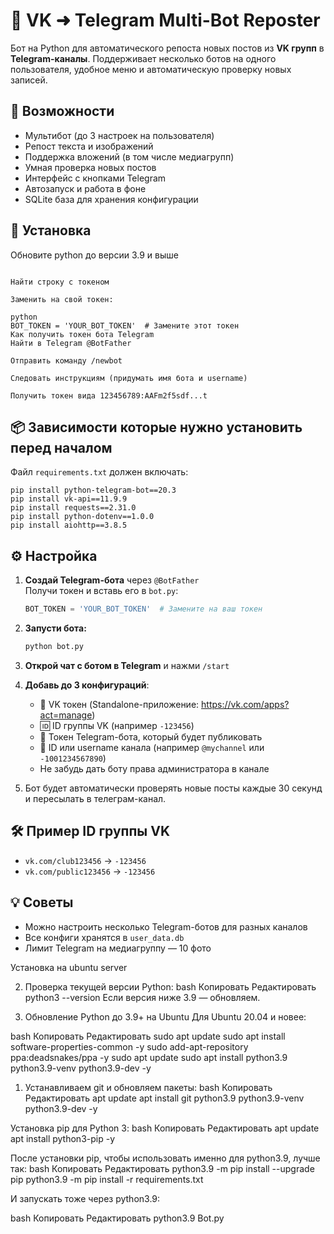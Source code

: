 # 🤖 VK ➜ Telegram Multi-Bot Reposter

Бот на Python для автоматического репоста новых постов из **VK групп** в **Telegram-каналы**. Поддерживает несколько ботов на одного пользователя, удобное меню и автоматическую проверку новых записей.

## 🚀 Возможности

- Мультибот (до 3 настроек на пользователя)
- Репост текста и изображений
- Поддержка вложений (в том числе медиагрупп)
- Умная проверка новых постов
- Интерфейс с кнопками Telegram
- Автозапуск и работа в фоне
- SQLite база для хранения конфигурации

## 🔧 Установка
Обновите python до версии 3.9 и выше

```Открыть bot.py в текстовом редакторе

Найти строку с токеном

Заменить на свой токен:

python
BOT_TOKEN = 'YOUR_BOT_TOKEN'  # Замените этот токен
Как получить токен бота Telegram
Найти в Telegram @BotFather

Отправить команду /newbot

Следовать инструкциям (придумать имя бота и username)

Получить токен вида 123456789:AAFm2f5sdf...t
```

## 📦 Зависимости которые нужно установить перед началом

Файл `requirements.txt` должен включать:
```
pip install python-telegram-bot==20.3
pip install vk-api==11.9.9
pip install requests==2.31.0
pip install python-dotenv==1.0.0
pip install aiohttp==3.8.5
```

## ⚙️ Настройка

1. **Создай Telegram-бота** через `@BotFather`  
   Получи токен и вставь его в `bot.py`:
   ```python
   BOT_TOKEN = 'YOUR_BOT_TOKEN'  # Замените на ваш токен
   ```

2. **Запусти бота:**
   ```bash
   python bot.py
   ```

3. **Открой чат с ботом в Telegram** и нажми `/start`

4. **Добавь до 3 конфигураций**:
   - 🔐 VK токен (Standalone-приложение: https://vk.com/apps?act=manage)
   - 🆔 ID группы VK (например `-123456`)
   - 🤖 Токен Telegram-бота, который будет публиковать
   - 📢 ID или username канала (например `@mychannel` или `-1001234567890`)
   - Не забудь дать боту права администратора в канале

5. Бот будет автоматически проверять новые посты каждые 30 секунд и пересылать в телеграм-канал.

## 🛠 Пример ID группы VK

- `vk.com/club123456` → `-123456`
- `vk.com/public123456` → `-123456`


## 💡 Советы

- Можно настроить несколько Telegram-ботов для разных каналов
- Все конфиги хранятся в `user_data.db`
- Лимит Telegram на медиагруппу — 10 фото

Установка на ubuntu server 

2. Проверка текущей версии Python:
bash
Копировать
Редактировать
python3 --version
Если версия ниже 3.9 — обновляем.

3. Обновление Python до 3.9+ на Ubuntu
Для Ubuntu 20.04 и новее:

bash
Копировать
Редактировать
sudo apt update
sudo apt install software-properties-common -y
sudo add-apt-repository ppa:deadsnakes/ppa -y
sudo apt update
sudo apt install python3.9 python3.9-venv python3.9-dev -y

1. Устанавливаем git и обновляем пакеты:
bash
Копировать
Редактировать
apt update
apt install git python3.9 python3.9-venv python3.9-dev -y

Установка pip для Python 3:
bash
Копировать
Редактировать
apt update
apt install python3-pip -y

После установки pip, чтобы использовать именно для python3.9, лучше так:
bash
Копировать
Редактировать
python3.9 -m pip install --upgrade pip
python3.9 -m pip install -r requirements.txt

И запускать тоже через python3.9:

bash
Копировать
Редактировать
python3.9 Bot.py




